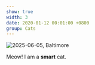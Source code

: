 ```yaml
---
show: true
width: 3
date: 2020-01-12 00:01:00 +0800
group: Cats
---
```

<div>
    <img data-src="{{ 'assets/images/etc/cat2.jpg' | relative_url }}" class="lazy w-100 rounded-xl" src="{{ '/assets/images/empty_300x200.png' | relative_url }}" data-toggle="tooltip" data-placement="top" title="2025-06-05, Baltimore">
    <div class="card-body">
        <p class="card-text">
        Meow! I am a <b>smart</b> cat.
        </p>
    </div>
</div>
